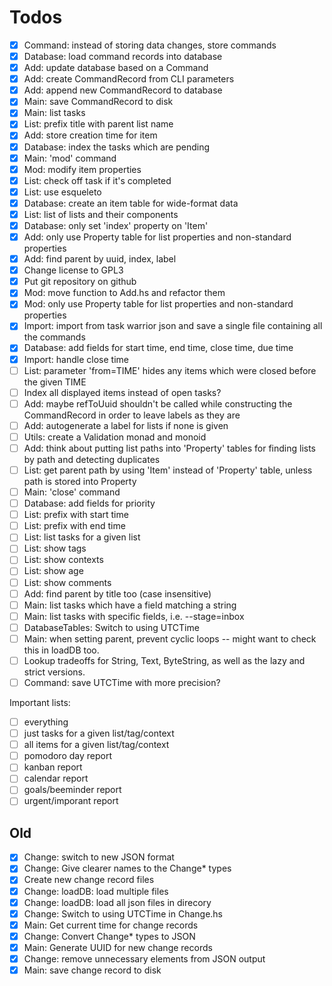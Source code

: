 # Todos

- [x] Command: instead of storing data changes, store commands
- [x] Database: load command records into database
- [x] Add: update database based on a Command
- [x] Add: create CommandRecord from CLI parameters
- [x] Add: append new CommandRecord to database
- [x] Main: save CommandRecord to disk
- [x] Main: list tasks
- [x] List: prefix title with parent list name
- [x] Add: store creation time for item
- [x] Database: index the tasks which are pending
- [x] Main: 'mod' command
- [x] Mod: modify item properties
- [x] List: check off task if it's completed
- [x] List: use esqueleto
- [x] Database: create an item table for wide-format data
- [x] List: list of lists and their components
- [x] Database: only set 'index' property on 'Item'
- [x] Add: only use Property table for list properties and non-standard properties
- [x] Add: find parent by uuid, index, label
- [x] Change license to GPL3
- [x] Put git repository on github
- [x] Mod: move function to Add.hs and refactor them
- [x] Mod: only use Property table for list properties and non-standard properties
- [x] Import: import from task warrior json and save a single file containing all the commands
- [x] Database: add fields for start time, end time, close time, due time
- [x] Import: handle close time
- [ ] List: parameter 'from=TIME' hides any items which were closed before the given TIME
- [ ] Index all displayed items instead of open tasks?
- [ ] Add: maybe refToUuid shouldn't be called while constructing the CommandRecord in order to leave labels as they are
- [ ] Add: autogenerate a label for lists if none is given
- [ ] Utils: create a Validation monad and monoid
- [ ] Add: think about putting list paths into 'Property' tables for finding lists by path and detecting duplicates
- [ ] List: get parent path by using 'Item' instead of 'Property' table, unless path is stored into Property
- [ ] Main: 'close' command
- [ ] Database: add fields for priority
- [ ] List: prefix with start time
- [ ] List: prefix with end time
- [ ] List: list tasks for a given list
- [ ] List: show tags
- [ ] List: show contexts
- [ ] List: show age
- [ ] List: show comments
- [ ] Add: find parent by title too (case insensitive)
- [ ] Main: list tasks which have a field matching a string
- [ ] Main: list tasks with specific fields, i.e. --stage=inbox
- [ ] DatabaseTables: Switch to using UTCTime
- [ ] Main: when setting parent, prevent cyclic loops -- might want to check this in loadDB too.
- [ ] Lookup tradeoffs for String, Text, ByteString, as well as the lazy and strict versions.
- [ ] Command: save UTCTime with more precision?

Important lists:
- [ ] everything
- [ ] just tasks for a given list/tag/context
- [ ] all items for a given list/tag/context
- [ ] pomodoro day report
- [ ] kanban report
- [ ] calendar report
- [ ] goals/beeminder report
- [ ] urgent/imporant report

## Old
- [x] Change: switch to new JSON format
- [x] Change: Give clearer names to the Change* types
- [x] Create new change record files
- [x] Change: loadDB: load multiple files
- [x] Change: loadDB: load all json files in direcory
- [x] Change: Switch to using UTCTime in Change.hs
- [x] Main: Get current time for change records
- [x] Change: Convert Change* types to JSON
- [x] Main: Generate UUID for new change records
- [x] Change: remove unnecessary elements from JSON output
- [x] Main: save change record to disk
